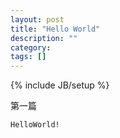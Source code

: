```yaml
---
layout: post
title: "Hello World"
description: ""
category: 
tags: []
---
```

{% include JB/setup %}

第一篇

	HelloWorld!
